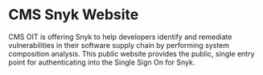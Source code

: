 # CMS Snyk Website
CMS OIT is offering Snyk to help developers identify and remediate vulnerabilities in their software supply chain by performing system composition analysis. This public website provides the public, single entry point for authenticating into the Single Sign On for Snyk. 



